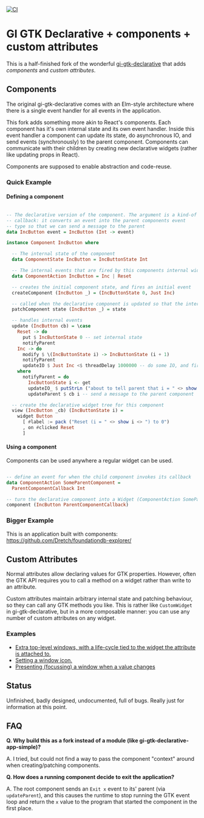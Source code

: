[![CI](https://github.com/Dretch/gi-gtk-declarative/workflows/CI/badge.svg)](https://github.com/Dretch/gi-gtk-declarative/actions)

# GI GTK Declarative + components + custom attributes

This is a half-finished fork of the wonderful [gi-gtk-declarative](https://github.com/owickstrom/gi-gtk-declarative) that adds _components_ and _custom attributes_.

## Components

The original gi-gtk-declarative comes with an Elm-style architecture where there is a single event handler for all events in the application.

This fork adds something more akin to React's components. Each component has it's own internal state and its own event handler. Inside this event handler a component can update its state, do asynchronous IO, and send events (synchronously) to the parent component. Components can communicate with their children by creating new declarative widgets (rather like updating props in React).

Components are supposed to enable abstraction and code-reuse.

### Quick Example

#### Defining a component

``` haskell

-- The declarative version of the component. The argument is a kind-of
-- callback: it converts an event into the parent components event
-- type so that we can send a message to the parent
data IncButton event = IncButton (Int -> event)

instance Component IncButton where

  -- The internal state of the component
  data ComponentState IncButton = IncButtonState Int

  -- The internal events that are fired by this components internal widget tree.
  data ComponentAction IncButton = Inc | Reset

  -- creates the initial component state, and fires an initial event
  createComponent (IncButton _) = (IncButtonState 0, Just Inc)

  -- called when the declarative component is updated so that the internal state can be updated
  patchComponent state (IncButton _) = state

  -- handles internal events
  update (IncButton cb) = \case
    Reset -> do
      put $ IncButtonState 0 -- set internal state
      notifyParent
    Inc -> do
      modify $ \(IncButtonState i) -> IncButtonState (i + 1)
      notifyParent
      updateIO $ Just Inc <$ threadDelay 1000000 -- do some IO, and fire an event when it finishes
    where
      notifyParent = do
        IncButtonState i <- get
        updateIO_ $ putStrLn ("about to tell parent that i = " <> show i)
        updateParent $ cb i -- send a message to the parent component

  -- create the declarative widget tree for this component
  view (IncButton _cb) (IncButtonState i) =
    widget Button
      [ #label := pack ("Reset (i = " <> show i <> ") to 0")
      , on #clicked Reset
      ]
```

#### Using a component

Components can be used anywhere a regular widget can be used.

``` haskell

-- define an event for when the child component invokes its callback
data ComponentAction SomeParentComponent =
  ParentComponentCallback Int

-- turn the declarative component into a Widget (ComponentAction SomeParentComponent)
component (IncButton ParentComponentCallback)
```

### Bigger Example

This is an application built with components: https://github.com/Dretch/foundationdb-explorer/

## Custom Attributes

Normal attributes allow declaring values for GTK properties. However, often the GTK API requires you to call a method on a widget rather than write to an attribute.

Custom attributes maintain arbitrary internal state and patching behaviour, so they can call any GTK methods you like. This is rather like `CustomWidget` in gi-gtk-declarative, but in a more composable manner: you can use any number of custom attributes on any widget.

### Examples

- [Extra top-level windows, with a life-cycle tied to the widget the attribute is attached to.](https://github.com/Dretch/gi-gtk-declarative/blob/657a65f3e3fb86d98613466b95195ea4db88c938/gi-gtk-declarative/src/GI/Gtk/Declarative/Attributes/Custom/Window.hs#L38)
- [Setting a window icon.](https://github.com/Dretch/gi-gtk-declarative/blob/657a65f3e3fb86d98613466b95195ea4db88c938/gi-gtk-declarative/src/GI/Gtk/Declarative/Attributes/Custom/Window.hs#L89)
- [Presenting (focussing) a window when a value changes](https://github.com/Dretch/gi-gtk-declarative/blob/657a65f3e3fb86d98613466b95195ea4db88c938/gi-gtk-declarative/src/GI/Gtk/Declarative/Attributes/Custom/Window.hs#L64)

## Status

Unfinished, badly designed, undocumented, full of bugs. Really just for information at this point.

## FAQ

**Q. Why build this as a fork instead of a module (like gi-gtk-declarative-app-simple)?**

A. I tried, but could not find a way to pass the component "context" around when creating/patching components.

**Q. How does a running component decide to exit the application?**

A. The root component sends an `Exit x` event to its' parent (via `updateParent`), and this causes the runtime to stop running the GTK event loop and return the `x` value to the program that started the component in the first place.